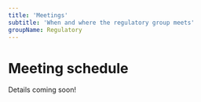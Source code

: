 ```yaml
---
title: 'Meetings'
subtitle: 'When and where the regulatory group meets'
groupName: Regulatory
---
```


# Meeting schedule

Details coming soon!
